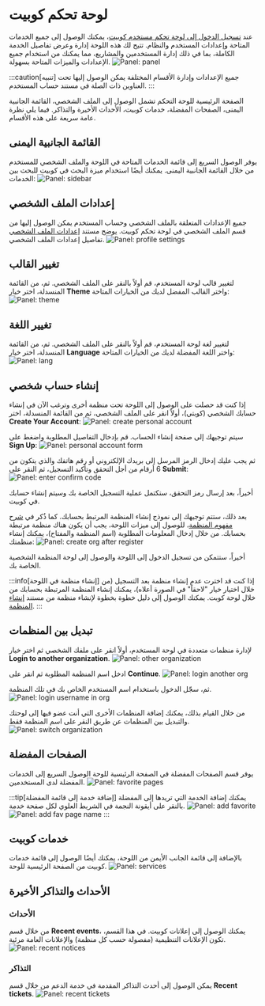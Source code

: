 # لوحة تحكم کوبیت

عند [تسجيل الدخول إلى لوحة تحكم مستخدم کوبیت](https://panel.kubit.ir/en/login)، يمكنك الوصول إلى جميع الخدمات المتاحة وإعدادات المستخدم والنظام. تتيح لك هذه اللوحة إدارة وعرض تفاصيل الخدمة الكاملة، بما في ذلك إدارة المستخدمين والمشاريع، مما يمكنك من استخدام جميع الإعدادات والميزات المتاحة بسهولة.
![Panel: panel](panel.png)

:::caution[تنبيه]
جميع الإعدادات وإدارة الأقسام المختلفة يمكن الوصول إليها تحت العناوين ذات الصلة في مستند حساب المستخدم.
:::

الصفحة الرئيسية للوحة التحكم تشمل الوصول إلى الملف الشخصي، القائمة الجانبية اليمنى، الصفحات المفضلة، خدمات کوبیت، الأحداث الأخيرة والتذاكر. فيما يلي نظرة عامة سريعة على هذه الأقسام.

## القائمة الجانبية اليمنى

يوفر الوصول السريع إلى قائمة الخدمات المتاحة في اللوحة والملف الشخصي للمستخدم من خلال القائمة الجانبية اليمنى. يمكنك أيضًا استخدام ميزة البحث في کوبیت للبحث بين الخدمات:
![Panel: sidebar](sidebar.png)

## إعدادات الملف الشخصي

جميع الإعدادات المتعلقة بالملف الشخصي وحساب المستخدم يمكن الوصول إليها من قسم الملف الشخصي في لوحة تحكم کوبیت. يوضح مستند [إعدادات الملف الشخصي](../profile-settings) تفاصيل إعدادات الملف الشخصي.
![Panel: profile settings](profile-settings.png)

## تغيير القالب

لتغيير قالب لوحة المستخدم، قم أولاً بالنقر على الملف الشخصي. ثم، من القائمة المنسدلة، اختر خيار **Theme** واختر القالب المفضل لديك من الخيارات المتاحة:
![Panel: theme](theme.png)

## تغيير اللغة

لتغيير لغة لوحة المستخدم، قم أولاً بالنقر على الملف الشخصي. ثم، من القائمة المنسدلة، اختر خيار **Language** واختر اللغة المفضلة لديك من الخيارات المتاحة:
![Panel: lang](lang.png)

## إنشاء حساب شخصي

إذا كنت قد حصلت على الوصول إلى اللوحة تحت منظمة أخرى وترغب الآن في إنشاء حسابك الشخصي (كوبتي)، أولاً انقر على الملف الشخصي، ثم من القائمة المنسدلة، اختر **Create Your Account**:
![Panel: create personal account](create-personal-account.png)

سيتم توجيهك إلى صفحة إنشاء الحساب. قم بإدخال التفاصيل المطلوبة واضغط على **Sign Up**:
![Panel: personal account form](register-form.png)

ثم يجب عليك إدخال الرمز المرسل إلى بريدك الإلكتروني أو رقم هاتفك والذي يتكون من 6 أرقام من أجل التحقق وتأكيد التسجيل، ثم النقر على **Submit**:
![Panel: enter confirm code](enter-confirm-code-register.png)

أخيراً، بعد إرسال رمز التحقق، ستكتمل عملية التسجيل الخاصة بك وسيتم إنشاء حسابك في کوبیت.

بعد ذلك، ستتم توجيهك إلى نموذج إنشاء المنظمة المرتبط بحسابك. كما ذُكر في [شرح مفهوم المنظمة](../#organization)، للوصول إلى ميزات اللوحة، يجب أن يكون هناك منظمة مرتبطة بحسابك. من خلال إدخال المعلومات المطلوبة (اسم المنظمة والمفتاح)، يمكنك إنشاء منظمتك:
![Panel: create org after register](create-org-after-register.png)

أخيراً، ستتمكن من تسجيل الدخول إلى اللوحة والوصول إلى لوحة المنظمة الشخصية الخاصة بك.

:::info[إنشاء منظمة في اللوحة]
إذا كنت قد اخترت عدم إنشاء منظمة بعد التسجيل (من خلال اختيار خيار "لاحقاً" في الصورة أعلاه)، يمكنك إنشاء المنظمة المرتبطة بحسابك من خلال لوحة كوبت. يمكنك الوصول إلى دليل خطوة بخطوة لإنشاء منظمة من مستند [إنشاء المنظمة](../create-organization).
:::

## تبديل بين المنظمات

لإدارة منظمات متعددة في لوحة المستخدم، أولاً انقر على ملفك الشخصي ثم اختر خيار **Login to another organization**.
![Panel: other organization](other-organization.png)

ادخل اسم المنظمة المطلوبة ثم انقر على **Continue**.
![Panel: login another org](enter-org-name.png)

ثم، سجّل الدخول باستخدام اسم المستخدم الخاص بك في تلك المنظمة.
![Panel: login username in org](enter-username-in-org.png)

من خلال القيام بذلك، يمكنك إضافة المنظمات الأخرى التي أنت عضو فيها إلى لوحتك والتبديل بين المنظمات عن طريق النقر على اسم المنظمة فقط.
![Panel: switch organization](switch-organization.png)

## الصفحات المفضلة

يوفر قسم الصفحات المفضلة في الصفحة الرئيسية للوحة الوصول السريع إلى الخدمات المفضلة لدى المستخدمين.
![Panel: favorite pages](favorite-pages.png)

:::tip[إضافة خدمة إلى قائمة المفضلة]
يمكنك إضافة الخدمة التي تريدها إلى المفضلة بالنقر على أيقونة النجمة في الشريط العلوي لكل صفحة خدمة.
![Panel: add favorite](add-favorite.png)
![Panel: add fav page name](favorite-page-name.png)
:::

## خدمات كوبيت

بالإضافة إلى قائمة الجانب الأيمن من اللوحة، يمكنك أيضًا الوصول إلى قائمة خدمات كوبيت من الصفحة الرئيسية للوحة.
![Panel: services](services.png)

## الأحداث والتذاكر الأخيرة

### الأحداث

من خلال قسم **Recent events**، يمكنك الوصول إلى إعلانات كوبيت. في هذا القسم، تكون الإعلانات التنظيمية (مفصولة حسب كل منظمة) والإعلانات العامة مرئية.
![Panel: recent notices](recent-notices.png)

### التذاكر

يمكن الوصول إلى أحدث التذاكر المقدمة في خدمة الدعم من خلال قسم **Recent tickets**.
![Panel: recent tickets](recent-tickets.png)
